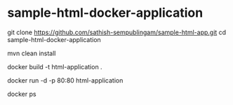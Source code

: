 # sample-html-docker-application
git clone https://github.com/sathish-sempublingam/sample-html-app.git
cd  sample-html-docker-application

mvn clean install

docker build -t html-application  .

docker run -d -p 80:80 html-application

docker ps 
